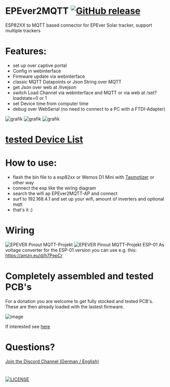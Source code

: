 # EPEver2MQTT  [![GitHub release](https://img.shields.io/github/release/softwarecrash/EPEver2MQTT?include_prereleases=&sort=semver&color=blue)](https://github.com/softwarecrash/EPEver2MQTT/releases/latest)
ESP82XX to MQTT based connector for EPEver Solar tracker, support multiple trackers

# Features:
- set up over captive portal
- Config in webinterface
- Firmware update via webinterface
- classic MQTT Datapoints or Json String over MQTT
- get Json over web at /livejson
- switch Load Channel via webinterface and MQTT or via web at /set?loadstate=0 or 1
- set Device time from computer time
- debug over WebSerial (no need to connect to a PC with a FTDI-Adapter)

![grafik](https://user-images.githubusercontent.com/44615614/230722020-9ee2ef7e-0f98-4094-83f2-994f6211ecad.png)
![grafik](https://user-images.githubusercontent.com/44615614/230722025-69865c5b-da78-4ed5-897f-6f1b389e878c.png)
![grafik](https://user-images.githubusercontent.com/44615614/230722029-4481645d-6a2b-47da-9472-c2f1f49fc21e.png)



# [tested Device List](https://github.com/softwarecrash/EPEver2MQTT/wiki/Working-Devices)


# How to use:
- flash the bin file to a esp82xx or Wemos D1 Mini with [Tasmotizer](https://github.com/tasmota/tasmotizer/releases) or other way
- connect the esp like the wiring diagram
- search the wifi ap EPEver2MQTT-AP and connect
- surf to 192.168.4.1 and set up your wifi, amount of inverters and optional mqtt
- that's it :)

# Wiring
![EPEVER Pinout MQTT-Projekt](https://github.com/softwarecrash/EPEver2MQTT/assets/17761850/5dd5caa6-cda8-4ed6-bee4-a13ef7d1de22)
![EPEVER Pinout MQTT-Projekt ESP-01](https://github.com/softwarecrash/EPEver2MQTT/assets/17761850/46b6339f-f861-4c12-9278-5b2244888ffb)
As voltage converter for the ESP-01 version you can use e.g. this: https://amzn.eu/d/h7PepCr

# Completely assembled and tested PCB's

For a donation you are welcome to get fully stocked and tested PCB's. These are then already loaded with the lastest firmware.

![image](https://github.com/softwarecrash/EPEver2MQTT/assets/17761850/0a9ff025-1992-49d0-b7f1-9ea1a1bc7f2a)

If interested see [here](https://all-solutions.github.io/PCBs/epever2mqtt.html)


# Questions? 
[Join the Discord Channel (German / English)](https://discord.gg/5MVtGDFhKH)
#
[![LICENSE](https://licensebuttons.net/l/by-nc-sa/4.0/88x31.png)](https://creativecommons.org/licenses/by-nc-sa/4.0/)
